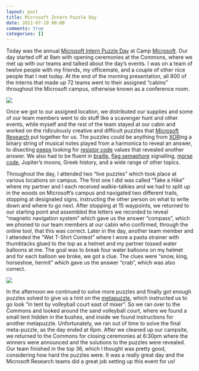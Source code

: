 ```yaml
---
layout: post
title: Microsoft Intern Puzzle Day
date: 2011-07-10 00:00
comments: true
categories: []
---
```

<p>Today was the annual <a href="http://seattletimes.nwsource.com/html/microsoft/2009630759_microsoftinterns10.html" target="_blank">Microsoft Intern Puzzle Day</a> at Camp <a href="http://www.microsoft.com/en-us/default.aspx" target="_blank">Microsoft</a>. Our day started off at 9am with opening ceremonies at the Commons, where we met up with our teams and talked about the day&rsquo;s events. I was on a team of twelve people with my friends, my officemate, and a couple of other nice people that I met today. At the end of the morning presentation, all 800 of the interns that made up 72 teams went to their assigned &ldquo;cabins&rdquo; throughout the Microsoft campus, otherwise known as a conference room.</p>

<a href="/wp-content/uploads/2011/07/1310249582.jpg"><img src="/wp-content/uploads/2011/07/1310249582.jpg" />
</a>

<p>Once we got to our assigned location, we distributed our supplies and some of our team members went to do stuff like a scavenger hunt and other events, while myself and the rest of the team stayed at our cabin and worked on the ridiculously creative and difficult puzzles that <a href="http://research.microsoft.com/en-us/" target="_blank">Microsoft Research</a> put together for us. The puzzles could be anything from <a href="http://en.wikipedia.org/wiki/XOR_gate" target="_blank">XOR</a>ing a binary string of musical notes played from a harmonica to reveal an answer, to disecting <a href="http://en.wikipedia.org/wiki/Peeps" target="_blank">peeps</a> looking for <a href="http://wiki.xtronics.com/index.php/Resistor_Codes" target="_blank">resistor code</a> values that revealed another answer. We also had to be fluent in <a href="http://en.wikipedia.org/wiki/Braille" target="_blank">braille</a>, <a href="http://en.wikipedia.org/wiki/Flag_semaphore" target="_blank">flag semaphore</a> signalling, <a href="http://en.wikipedia.org/wiki/Morse_code" target="_blank">morse code</a>, Jupiter&rsquo;s moons, Greek history, and a wide range of other topics.</p>

<p>Throughout the day, I attended two &ldquo;live puzzles&rdquo; which took place at various locations on campus. The first one I did was called &ldquo;Take a Hike&rdquo; where my partner and I each received walkie-talkies and we had to split up in the woods on Microsoft&rsquo;s campus and navigated two different trails, stopping at designated signs, instructing the other person on what to write down and where to go next. After stopping at 15 waypoints, we returned to our starting point and assembled the letters we recorded to reveal &ldquo;magnetic navigation system&rdquo; which gave us the answer &ldquo;compass&rdquo;, which we phoned to our team members at our cabin who confirmed, through the online tool, that this was correct. Later in the day, another team member and I attended the &ldquo;Wet T-Shirt Contest&rdquo; where I wore a pasta strainer with thumbtacks glued to the top as a helmet and my partner tossed water balloons at me. The goal was to break four water balloons on my helmet and for each balloon we broke, we got a clue. The clues were &ldquo;snow, king, horseshoe, hermit&rdquo; which gave us the answer &ldquo;crab&rdquo;, which was also correct.</p>

<a href="/wp-content/uploads/2012/05/1310258141.jpg"><img src="/wp-content/uploads/2012/05/1310258141.jpg" /></a>

<p>In the afternoon we continued to solve more puzzles and finally got enough puzzles solved to give us a hint on the <a href="http://en.wikipedia.org/wiki/Metapuzzle" target="_blank">metapuzzle</a>, which instructed us to go look &ldquo;in tent by volleyball court east of mixer&rdquo;. So we ran over to the Commons and looked around the sand volleyball court, where we found a small tent hidden in the bushes, and inside we found instructions for another metapuzzle. Unfortunately, we ran out of time to solve the final meta-puzzle, as the day ended at 6pm. After we cleaned up our campsite, we returned to the Commons for closing ceremonies at 6:30pm where the winners were announced and the solutions to the puzzles were revealed. Our team finished in the top 36, which I thought was pretty good, considering how hard the puzzles were. It was a really great day and the Microsoft Research teams did a great job setting up this event for us!</p>
